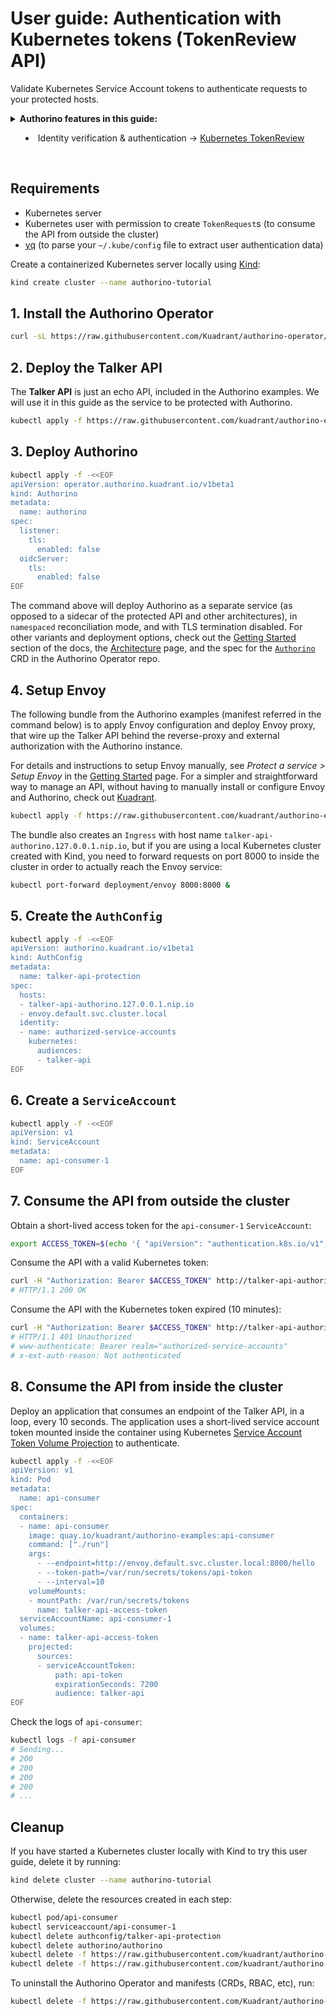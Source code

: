 # User guide: Authentication with Kubernetes tokens (TokenReview API)

Validate Kubernetes Service Account tokens to authenticate requests to your protected hosts.

<details>
  <summary>
    <strong>Authorino features in this guide:</strong>
    <ul>
      <li>Identity verification & authentication → <a href="./../features.md#kubernetes-tokenreview-identitykubernetes">Kubernetes TokenReview</a></li>
    </ul>
  </summary>

  Authorino can verify Kubernetes-valid access tokens (using Kubernetes [TokenReview](https://kubernetes.io/docs/reference/kubernetes-api/authentication-resources/token-review-v1) API).

  These tokens can be either `ServiceAccount` tokens or any valid user access tokens issued to users of the Kubernetes server API.

  The `audiences` claim of the token must include the requested host and port of the protected API (default), or all audiences specified in `spec.identity.kubernetes.audiences` of the `AuthConfig`.

  For further details about Authorino features in general, check the [docs](./../features.md).
</details>

<br/>

## Requirements

- Kubernetes server
- Kubernetes user with permission to create `TokenRequest`s (to consume the API from outside the cluster)
- [yq](https://github.com/mikefarah/yq) (to parse your `~/.kube/config` file to extract user authentication data)

Create a containerized Kubernetes server locally using [Kind](https://kind.sigs.k8s.io):

```sh
kind create cluster --name authorino-tutorial
```

## 1. Install the Authorino Operator

```sh
curl -sL https://raw.githubusercontent.com/Kuadrant/authorino-operator/main/utils/install.sh | bash -s
```

## 2. Deploy the Talker API

The **Talker API** is just an echo API, included in the Authorino examples. We will use it in this guide as the service to be protected with Authorino.

```sh
kubectl apply -f https://raw.githubusercontent.com/kuadrant/authorino-examples/main/talker-api/talker-api-deploy.yaml
```

## 3. Deploy Authorino

```sh
kubectl apply -f -<<EOF
apiVersion: operator.authorino.kuadrant.io/v1beta1
kind: Authorino
metadata:
  name: authorino
spec:
  listener:
    tls:
      enabled: false
  oidcServer:
    tls:
      enabled: false
EOF
```

The command above will deploy Authorino as a separate service (as opposed to a sidecar of the protected API and other architectures), in `namespaced` reconciliation mode, and with TLS termination disabled. For other variants and deployment options, check out the [Getting Started](./../getting-started.md#step-request-an-authorino-instance) section of the docs, the [Architecture](./../architecture.md#topologies) page, and the spec for the [`Authorino`](https://github.com/Kuadrant/authorino-operator/blob/main/config/crd/bases/operator.authorino.kuadrant.io_authorinos.yaml) CRD in the Authorino Operator repo.

## 4. Setup Envoy

The following bundle from the Authorino examples (manifest referred in the command below) is to apply Envoy configuration and deploy Envoy proxy, that wire up the Talker API behind the reverse-proxy and external authorization with the Authorino instance.

For details and instructions to setup Envoy manually, see _Protect a service > Setup Envoy_ in the [Getting Started](./../getting-started.md#step-setup-envoy) page. For a simpler and straightforward way to manage an API, without having to manually install or configure Envoy and Authorino, check out [Kuadrant](https://github.com/kuadrant).

```sh
kubectl apply -f https://raw.githubusercontent.com/kuadrant/authorino-examples/main/envoy/envoy-notls-deploy.yaml
```

The bundle also creates an `Ingress` with host name `talker-api-authorino.127.0.0.1.nip.io`, but if you are using a local Kubernetes cluster created with Kind, you need to forward requests on port 8000 to inside the cluster in order to actually reach the Envoy service:

```sh
kubectl port-forward deployment/envoy 8000:8000 &
```

## 5. Create the `AuthConfig`

```sh
kubectl apply -f -<<EOF
apiVersion: authorino.kuadrant.io/v1beta1
kind: AuthConfig
metadata:
  name: talker-api-protection
spec:
  hosts:
  - talker-api-authorino.127.0.0.1.nip.io
  - envoy.default.svc.cluster.local
  identity:
  - name: authorized-service-accounts
    kubernetes:
      audiences:
      - talker-api
EOF
```

## 6. Create a `ServiceAccount`

```sh
kubectl apply -f -<<EOF
apiVersion: v1
kind: ServiceAccount
metadata:
  name: api-consumer-1
EOF
```

## 7. Consume the API from outside the cluster

Obtain a short-lived access token for the `api-consumer-1` `ServiceAccount`:

```sh
export ACCESS_TOKEN=$(echo '{ "apiVersion": "authentication.k8s.io/v1", "kind": "TokenRequest", "spec": { "audiences": ["talker-api"], "expirationSeconds": 600 } }' | kubectl create --raw /api/v1/namespaces/default/serviceaccounts/api-consumer-1/token -f - | jq -r .status.token)
```

Consume the API with a valid Kubernetes token:

```sh
curl -H "Authorization: Bearer $ACCESS_TOKEN" http://talker-api-authorino.127.0.0.1.nip.io:8000/hello
# HTTP/1.1 200 OK
```

Consume the API with the Kubernetes token expired (10 minutes):

```sh
curl -H "Authorization: Bearer $ACCESS_TOKEN" http://talker-api-authorino.127.0.0.1.nip.io:8000/hello
# HTTP/1.1 401 Unauthorized
# www-authenticate: Bearer realm="authorized-service-accounts"
# x-ext-auth-reason: Not authenticated
```

## 8. Consume the API from inside the cluster

Deploy an application that consumes an endpoint of the Talker API, in a loop, every 10 seconds. The application uses a short-lived service account token mounted inside the container using Kubernetes [Service Account Token Volume Projection](https://kubernetes.io/docs/tasks/configure-pod-container/configure-service-account/#service-account-token-volume-projection) to authenticate.

```sh
kubectl apply -f -<<EOF
apiVersion: v1
kind: Pod
metadata:
  name: api-consumer
spec:
  containers:
  - name: api-consumer
    image: quay.io/kuadrant/authorino-examples:api-consumer
    command: ["./run"]
    args:
      - --endpoint=http://envoy.default.svc.cluster.local:8000/hello
      - --token-path=/var/run/secrets/tokens/api-token
      - --interval=10
    volumeMounts:
    - mountPath: /var/run/secrets/tokens
      name: talker-api-access-token
  serviceAccountName: api-consumer-1
  volumes:
  - name: talker-api-access-token
    projected:
      sources:
      - serviceAccountToken:
          path: api-token
          expirationSeconds: 7200
          audience: talker-api
EOF
```

Check the logs of `api-consumer`:

```sh
kubectl logs -f api-consumer
# Sending...
# 200
# 200
# 200
# 200
# ...
```

## Cleanup

If you have started a Kubernetes cluster locally with Kind to try this user guide, delete it by running:

```sh
kind delete cluster --name authorino-tutorial
```

Otherwise, delete the resources created in each step:

```sh
kubectl pod/api-consumer
kubectl serviceaccount/api-consumer-1
kubectl delete authconfig/talker-api-protection
kubectl delete authorino/authorino
kubectl delete -f https://raw.githubusercontent.com/kuadrant/authorino-examples/main/envoy/envoy-notls-deploy.yaml
kubectl delete -f https://raw.githubusercontent.com/kuadrant/authorino-examples/main/talker-api/talker-api-deploy.yaml
```

To uninstall the Authorino Operator and manifests (CRDs, RBAC, etc), run:

```sh
kubectl delete -f https://raw.githubusercontent.com/Kuadrant/authorino-operator/main/config/deploy/manifests.yaml
```

